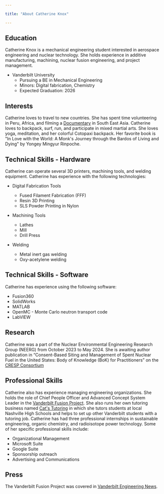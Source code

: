 ```yaml
---

title: "About Catherine Knox"

---
```


## Education

Catherine Knox is a mechanical engineering student interested in aerospace engineering and nuclear technology. She holds experience in additive manufacturing, machining, nuclear fusion engineering, and project management. 

* Vanderbilt University 
  * Pursuing a BE in Mechanical Engineering
  * Minors: Digital fabrication, Chemistry
  * Expected Graduation: 2026
 
## Interests

Catherine loves to travel to new countries. She has spent time volunteering in Peru, Africa, and filming a [Documentary](https://www.instagram.com/madcatbrit?utm_source=ig_web_button_share_sheet&igsh=ZDNlZDc0MzIxNw==) in South East Asia. Catherine loves to backpack, surf, run, and participate in mixed martial arts. She loves yoga, meditation, and her colorful Cotopaxi backpack. Her favorite book is "In Love with the World: A Monk's Journey through the Bardos of Living and Dying" by Yongey Mingyur Rinpoche. 

## Technical Skills - Hardware

Catherine can operate several 3D printers, machining tools, and welding equipment. Catherine has experience with the following technologies:

* Digital Fabrication Tools
  * Fused Filament Fabrication (FFF)
  * Resin 3D Printing
  * SLS Powder Printing in Nylon
   
* Machining Tools
  * Lathes
  * Mill
  * Drill Press
 
* Welding
  * Metal inert gas welding
  * Oxy-acetylene welding

## Technical Skills - Software

Catherine has experience using the following software:

* Fusion360
* SolidWorks 
* MATLAB
* OpenMC - Monte Carlo neutron transport code
* LabVIEW

## Research

Catherine was a part of the Nuclear Environmental Engineering Research Group (NEERG) from October 2023 to May 2024. She is awaiting author publication in “Consent-Based Siting and Management of Spent Nuclear Fuel in the United States: Body of
Knowledge (BoK) for Practitioners” on the [CRESP Consortium](https://www.cresp.org/) 

## Professional Skills

Catherine also has experience managing engineering organizations. She holds the role of Chief People Officer and Advanced Concept System Leader in the [Vanderbilt Fusion Project](https://www.vanderbiltfusion.org/). She also runs her own tutoring business named [Cat's Tutoring](https://catstutoring.squarespace.com/) in which she tutors students at local Nashville High Schools and helps to set up other Vanderbilt students with a tutoring job. Catherine has had three professional internships in sustainable engineering, organic chemistry, and radioisotope power technology. Some of her specific professional skills include:

* Organizational Management
* Microsoft Suite
* Google Suite
* Sponsorship outreach
* Advertising and Communications

## Press 

The Vanderbilt Fusion Project was covered in [Vanderbilt Engineering News](https://engineering.vanderbilt.edu/news/2023/little-sphere-big-power-students-work-to-build-miniature-fusion-reactor/).




